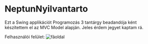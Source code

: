 # NeptunNyilvantarto

Ezt a Swing applikációt Programozás 3 tantárgy beadandója ként készítettem el az MVC Model alapján. Jeles érdem jegyet kaptam rá.

Felhasználói felület:
![fãoldal](https://user-images.githubusercontent.com/22506745/147293417-bd53ab95-2313-4cdc-9bbb-1ca2b4dd168f.png)
